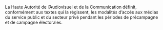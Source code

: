 La Haute Autorité de l’Audiovisuel et de la Communication définit, conformément aux textes qui la régissent, les modalités d’accès aux médias du service public et du secteur privé pendant les périodes de précampagne et de campagne électorales.